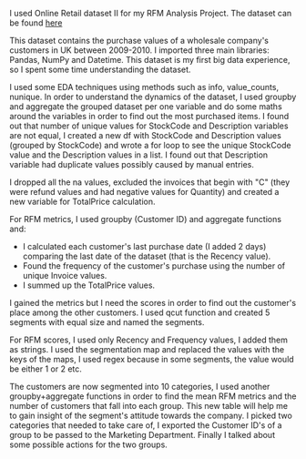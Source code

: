 I used Online Retail dataset II for my RFM Analysis Project. The dataset can be found [here](https://www.kaggle.com/mathchi/online-retail-ii-data-set-from-ml-repository)

This dataset contains the purchase values of a wholesale company's customers in UK between 2009-2010. I imported three main libraries: Pandas, NumPy and Datetime. 
This dataset is my first big data experience, so I spent some time understanding the dataset.    

I used some EDA techniques using methods such as info, value_counts, nunique. In order to understand the dynamics of the dataset, I used groupby and aggregate the 
grouped dataset per one variable and do some maths around the variables in order to find out the most purchased items.
I found out that number of unique values for StockCode and Description variables are not equal, I created a new df with StockCode and Description values (grouped by StockCode) and wrote a for loop to see the unique StockCode value and the Description values in a list. I found out that Description variable had duplicate values possibly caused by manual entries.     

I dropped all the na values, excluded the invoices that begin with "C" (they were refund values and had negative values for Quantity) and created a new variable for TotalPrice calculation.   

For RFM metrics, I used groupby (Customer ID) and aggregate functions and:     

* I calculated each customer's last purchase date (I added 2 days) comparing the last date of the dataset (that is the Recency value). 
* Found the frequency of the customer's purchase using the number of unique Invoice values.  
* I summed up the TotalPrice values.

I gained the metrics but I need the scores in order to find out the customer's place among the other customers. I used qcut function and created 5 segments with equal size and named the segments.   

For RFM scores, I used only Recency and Frequency values, I added them as strings. I used the segmentation map and replaced the values with the keys of the maps, I used regex because in some segments, the value would be either 1 or 2 etc.  

The customers are now segmented into 10 categories, I used another groupby+aggregate functions in order to find the mean RFM metrics and the number of customers that fall into each group. This new table will help me to gain insight of the segment's attitude towards the company. I picked two categories that needed to take care of, I exported the Customer ID's of a group to be passed to the Marketing Department. Finally I talked about some possible actions for the two groups.   



